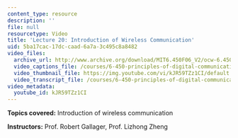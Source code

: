 ```yaml
---
content_type: resource
description: ''
file: null
resourcetype: Video
title: 'Lecture 20: Introduction of Wireless Communication'
uid: 5ba17cac-17dc-caad-6a7a-3c495c8a8482
video_files:
  archive_url: http://www.archive.org/download/MIT6.450F06_V2/ocw-6.450-f06-2003-11-26_300k.mp4
  video_captions_file: /courses/6-450-principles-of-digital-communications-i-fall-2006/313f33eef6a6504e887367d5df0583e6_kJR59TZz1CI.vtt
  video_thumbnail_file: https://img.youtube.com/vi/kJR59TZz1CI/default.jpg
  video_transcript_file: /courses/6-450-principles-of-digital-communications-i-fall-2006/8769b8a2abbdf00ec6c8835c55d13535_kJR59TZz1CI.pdf
video_metadata:
  youtube_id: kJR59TZz1CI
---
```


**Topics covered:** Introduction of wireless communication

**Instructors:** Prof. Robert Gallager, Prof. Lizhong Zheng